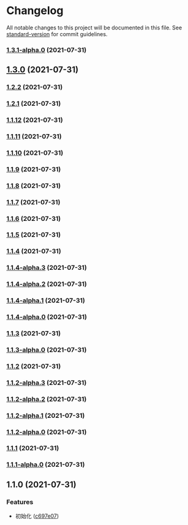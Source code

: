 # Changelog

All notable changes to this project will be documented in this file. See [standard-version](https://github.com/conventional-changelog/standard-version) for commit guidelines.

### [1.3.1-alpha.0](https://github.com/zzfn/wahaha/compare/v1.3.0...v1.3.1-alpha.0) (2021-07-31)

## [1.3.0](https://github.com/zzfn/wahaha/compare/v1.2.2...v1.3.0) (2021-07-31)

### [1.2.2](https://github.com/zzfn/wahaha/compare/v1.2.1...v1.2.2) (2021-07-31)

### [1.2.1](https://github.com/zzfn/wahaha/compare/v1.2.0...v1.2.1) (2021-07-31)

### [1.1.12](https://github.com/zzfn/wahaha/compare/v1.1.11...v1.1.12) (2021-07-31)

### [1.1.11](https://github.com/zzfn/wahaha/compare/v1.1.10...v1.1.11) (2021-07-31)

### [1.1.10](https://github.com/zzfn/wahaha/compare/v1.1.9...v1.1.10) (2021-07-31)

### [1.1.9](https://github.com/zzfn/wahaha/compare/v1.1.8...v1.1.9) (2021-07-31)

### [1.1.8](https://github.com/zzfn/wahaha/compare/v1.1.7...v1.1.8) (2021-07-31)

### [1.1.7](https://github.com/zzfn/wahaha/compare/v1.1.6...v1.1.7) (2021-07-31)

### [1.1.6](https://github.com/zzfn/wahaha/compare/v1.1.5...v1.1.6) (2021-07-31)

### [1.1.5](https://github.com/zzfn/wahaha/compare/v1.1.4...v1.1.5) (2021-07-31)

### [1.1.4](https://github.com/zzfn/wahaha/compare/v1.1.4-alpha.3...v1.1.4) (2021-07-31)

### [1.1.4-alpha.3](https://github.com/zzfn/wahaha/compare/v1.1.4-alpha.2...v1.1.4-alpha.3) (2021-07-31)

### [1.1.4-alpha.2](https://github.com/zzfn/wahaha/compare/v1.1.4-alpha.1...v1.1.4-alpha.2) (2021-07-31)

### [1.1.4-alpha.1](https://github.com/zzfn/wahaha/compare/v1.1.4-alpha.0...v1.1.4-alpha.1) (2021-07-31)

### [1.1.4-alpha.0](https://github.com/zzfn/wahaha/compare/v1.1.3...v1.1.4-alpha.0) (2021-07-31)

### [1.1.3](https://github.com/zzfn/wahaha/compare/v1.1.3-alpha.0...v1.1.3) (2021-07-31)

### [1.1.3-alpha.0](https://github.com/zzfn/wahaha/compare/v1.1.2...v1.1.3-alpha.0) (2021-07-31)

### [1.1.2](https://github.com/zzfn/wahaha/compare/v1.1.2-alpha.3...v1.1.2) (2021-07-31)

### [1.1.2-alpha.3](https://github.com/zzfn/wahaha/compare/v1.1.2-alpha.2...v1.1.2-alpha.3) (2021-07-31)

### [1.1.2-alpha.2](https://github.com/zzfn/wahaha/compare/v1.1.2-alpha.1...v1.1.2-alpha.2) (2021-07-31)

### [1.1.2-alpha.1](https://github.com/zzfn/wahaha/compare/v1.1.2-alpha.0...v1.1.2-alpha.1) (2021-07-31)

### [1.1.2-alpha.0](https://github.com/zzfn/wahaha/compare/v1.1.1...v1.1.2-alpha.0) (2021-07-31)

### [1.1.1](https://github.com/zzfn/wahaha/compare/v1.1.1-alpha.0...v1.1.1) (2021-07-31)

### [1.1.1-alpha.0](https://github.com/zzfn/wahaha/compare/v1.1.0...v1.1.1-alpha.0) (2021-07-31)

## 1.1.0 (2021-07-31)


### Features

* 初始化 ([c697e07](https://github.com/zzfn/wahaha/commit/c697e0763fd9249b2e46a48fe4733f798db514b8))
